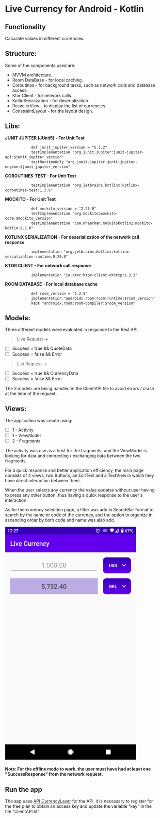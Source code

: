 # Live Currency for Android - Kotlin

## Functionality

Calculate values ​​in different currencies.

## Structure:
Some of the components used are:

- MVVM architecture.
- Room DataBase - for local caching.
- Coroutines - for background tasks, such as network calls and database access.
- Ktor Client - for network calls.
- KotlinSerialization - for deserialization.
- RecyclerView - to display the list of currencies.
- ConstraintLayout - for the layout design.

## Libs:

   **JUNIT JUPITER (JUnit5) - For Unit Test**
   
                def junit_jupiter_version = "5.3.2"
                testImplementation "org.junit.jupiter:junit-jupiter-api:$junit_jupiter_version"
                testRuntimeOnly "org.junit.jupiter:junit-jupiter-engine:$junit_jupiter_version"
            
   **COROUTINES-TEST - For Unit Test**
   
                testImplementation 'org.jetbrains.kotlinx:kotlinx-coroutines-test:1.3.6'
            
   **MOCKITO - For Unit Test**
   
                def mockito_version = "2.25.0"
                testImplementation "org.mockito:mockito-core:$mockito_version"
                testImplementation "com.nhaarman.mockitokotlin2:mockito-kotlin:2.1.0"
            
   **KOTLINX SERIALIZATION - For deserialization of the network call response**
   
                implementation "org.jetbrains.kotlinx:kotlinx-serialization-runtime:0.20.0"
            
   **KTOR CLIENT - For network call response**
   
                implementation "io.ktor:ktor-client-okhttp:1.3.2"
            
   **ROOM DATABASE - For local database cache**
   
                def room_version = "2.2.5"
                implementation "androidx.room:room-runtime:$room_version"
                kapt "androidx.room:room-compiler:$room_version"
                
## Models:
   
Three different models were evaluated in response to the Rest API.
   
> Live Request ->
- [ ] Success = true && QuoteData
- [ ] Success = false && Error
   
> List Request ->
- [ ] Success = true && CurrencyData
- [ ] Success = false && Error
   
The 3 models are being handled in the ClientAPI file to avoid errors / crash at the time of the request.
   
   
## Views:
   
The application was create using:
   
- [ ] 1 - Activity
- [ ] 1 - ViewModel
- [ ] 2 - Fragments
   
The activity was use as a host for the fragments, and the ViewModel is looking for data and connecting / exchanging data between the two fragments.
   
For a quick response and better application efficiency, the main page consists of 4 views, two Buttons, an EditText and a TextView in which they have direct interaction between them.
   
When the user selects any currency the value updates without user having to press any other button, thus having a quick response to the user's interaction.
   
As for the currency selection page, a filter was add in SearchBar format to search by the name or code of the currency, and the option to organize in ascending order by both code and name was also add.

![alt text](https://github.com/kiviabrito/LiveCurrency-Android/blob/master/Screenshot_ResultActivity.png) 

#### Note: For the offline mode to work, the user must have had at least one "SuccessResponse" from the network request.

## Run the app

The app uses [API CurrencyLayer](https://currencylayer.com/documentation) for the API, it is necessary to register for the free plan to obtain an access key and update the variable "key" in the file "ClientAPI.kt".
